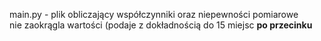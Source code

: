 main.py - plik obliczający współczynniki oraz niepewności pomiarowe\
nie zaokrągla wartości (podaje z dokładnością do 15 miejsc **po przecinku**
